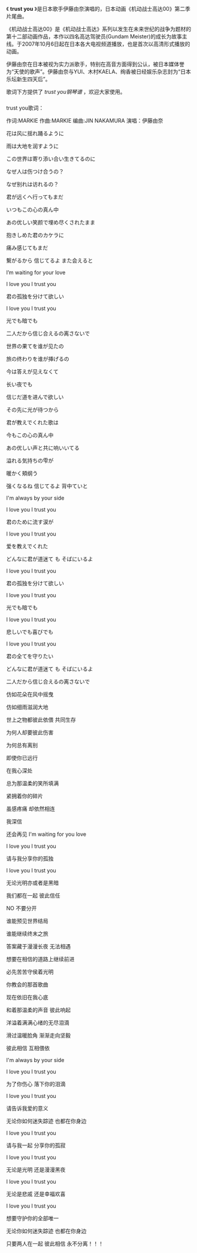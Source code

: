 

《 **trust you** 》是日本歌手伊藤由奈演唱的，日本动画《机动战士高达00》第二季片尾曲。

《机动战士高达00》是《机动战士高达》系列以发生在未来世纪的战争为题材的第十二部动画作品，本作以四名高达驾驶员(Gundam
Meister)的成长为故事主线。于2007年10月6日起在日本各大电视频道播放，也是首次以高清形式播放的动画。

伊藤由奈在日本被视为实力派歌手，特别在高音方面得到公认，被日本媒体誉为“天使的歌声”。伊藤由奈与YUI、木村KAELA、绚香被日经娱乐杂志封为“日本乐坛新生四天后”。

歌词下方提供了 _trust you钢琴谱_ ，欢迎大家使用。

###  
trust you歌词：

作词:MARKIE 作曲:MARKIE 编曲:JIN NAKAMURA 演唱：伊藤由奈  
  
花は风に揺れ踊るように

雨は大地を润すように

この世界は寄り添い合い生きてるのに

なぜ人は伤つけ合うの？

なぜ别れは访れるの？

君が远くへ行ってもまだ

いつもこの心の真ん中

あの优しい笑颜で埋め尽くされたまま

抱きしめた君のカケラに

痛み感じてもまだ

繋がるから 信じてるよ また会えると

I’m waiting for your love

I love you I trust you

君の孤独を分けて欲しい

I love you I trust you

光でも暗でも

二人だから信じ合えるの离さないで

世界の果てを谁が见たの

旅の终わりを谁が挿げるの

今は答えが见えなくて

长い夜でも

信じだ道を进んで欲しい

その先に光が待つから

君が教えでくれた歌は

今もこの心の真ん中

あの优しい声と共に响いいてる

溢れる気持ちの雫が

暖かく頬纲う

强くなるね 信じてるよ 背中ていと

I'm always by your side

I love you I trust you

君のために流す涙が

I love you I trust you

爱を教えでくれた

どんなに君が道迷て も そばにいるよ

I love you I trust you

君の孤独を分けて欲しい

I love you I trust you

光でも暗でも

I love you I trust you

悲しいでも喜びでも

I love you I trust you

君の全てを守りたい

どんなに君が道迷て も そばにいるよ

二人だから信じ合えるの离さないで  
  
  
  
  

仿如花朵在风中摇曳

仿如细雨滋润大地

世上之物都彼此依偎 共同生存

为何人却要彼此伤害

为何总有离别

即使你已远行

在我心深处

总为那温柔的笑所填满

紧拥着你的碎片

虽感疼痛 却依然相连

我深信

还会再见 I'm waiting for you love

I love you I trust you

请与我分享你的孤独

I love you I trust you

无论光明亦或者是黑暗

我们都在一起 彼此信任

NO 不要分开

谁能预见世界结局

谁能继续终末之旅

答案藏于漫漫长夜 无法相遇

想要在相信的道路上继续前进

必先苦苦守侯着光明

你教会的那首歌曲

现在依旧在我心底

和着那温柔的声音 彼此响起

洋溢着满满心绪的无尽泪滴

滑过温暖脸角 渐渐走向坚毅

彼此相信 互相偎依

I'm always by your side

I love you I trust you

为了你伤心 落下你的泪滴

I love you I trust you

请告诉我爱的意义

无论你如何迷失踪迹 也都在你身边

I love you I trust you

请与我一起 分享你的孤寂

I love you I trust you

无论是光明 还是漫漫黑夜

I love you I trust you

无论是悲戚 还是幸福欢喜

I love you I trust you

想要守护你的全部唯一

无论你如何迷失踪迹 也都在你身边

只要两人在一起 彼此相信 永不分离！！！

